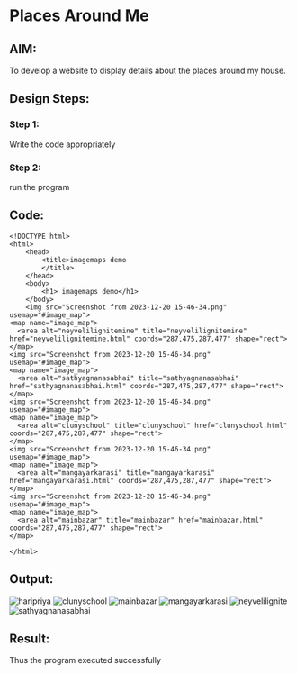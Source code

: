 # Places Around Me
## AIM:
To develop a website to display details about the places around my house.

## Design Steps:

### Step 1:
Write the code appropriately
### Step 2:
run the program
## Code:
```
<!DOCTYPE html>
<html>
    <head>
        <title>imagemaps demo
        </title>
    </head>
    <body>
        <h1> imagemaps demo</h1>
    </body>
    <img src="Screenshot from 2023-12-20 15-46-34.png" usemap="#image_map">
<map name="image_map">
  <area alt="neyvelilignitemine" title="neyvelilignitemine" href="neyvelilignitemine.html" coords="287,475,287,477" shape="rect">
</map>
<img src="Screenshot from 2023-12-20 15-46-34.png" usemap="#image_map">
<map name="image_map">
  <area alt="sathyagnanasabhai" title="sathyagnanasabhai" href="sathyagnanasabhai.html" coords="287,475,287,477" shape="rect">
</map>
<img src="Screenshot from 2023-12-20 15-46-34.png" usemap="#image_map">
<map name="image_map">
  <area alt="clunyschool" title="clunyschool" href="clunyschool.html" coords="287,475,287,477" shape="rect">
</map>
<img src="Screenshot from 2023-12-20 15-46-34.png" usemap="#image_map">
<map name="image_map">
  <area alt="mangayarkarasi" title="mangayarkarasi" href="mangayarkarasi.html" coords="287,475,287,477" shape="rect">
</map>
<img src="Screenshot from 2023-12-20 15-46-34.png" usemap="#image_map">
<map name="image_map">
  <area alt="mainbazar" title="mainbazar" href="mainbazar.html" coords="287,475,287,477" shape="rect">
</map>

</html>
```

## Output:
![haripriya](https://github.com/HARIPRIYASIVAKUMAR/places-around-me/assets/147477684/d66e83b7-976f-4bef-ae3b-064da2c6c5cc)
![clunyschool](https://github.com/HARIPRIYASIVAKUMAR/places-around-me/assets/147477684/f2a5773d-411d-44dc-a731-29cf3ecbd01a)
![mainbazar](https://github.com/HARIPRIYASIVAKUMAR/places-around-me/assets/147477684/32f18c7c-ec6b-4486-98f3-9fe509014023)
![mangayarkarasi](https://github.com/HARIPRIYASIVAKUMAR/places-around-me/assets/147477684/aaec9396-fc7f-4627-acdf-913c8dfe8862)
![neyvelilignite](https://github.com/HARIPRIYASIVAKUMAR/places-around-me/assets/147477684/9a0355f9-7eac-41d7-914b-5db09ecb95ca)
![sathyagnanasabhai](https://github.com/HARIPRIYASIVAKUMAR/places-around-me/assets/147477684/73667a84-743d-4331-a5d7-407995c3cf68)







## Result:
Thus the program executed successfully
